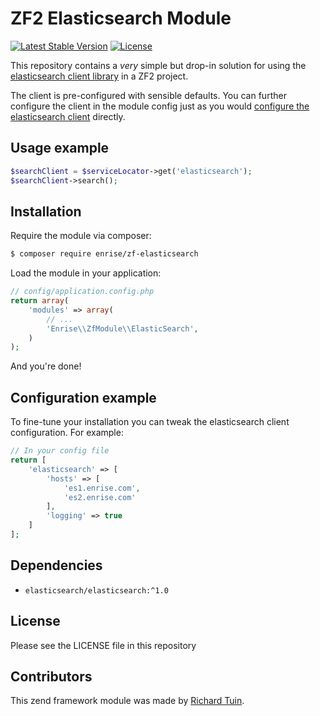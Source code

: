 ZF2 Elasticsearch Module
========================

[![Latest Stable Version](https://poser.pugx.org/enrise/zf-elasticsearch/v/stable.svg)](https://packagist.org/packages/enrise/zf-elasticsearch)
[![License](https://poser.pugx.org/enrise/zf-elasticsearch/license.svg)](https://packagist.org/packages/enrise/zf-elasticsearch)

This repository contains a _very_ simple but drop-in solution for using the 
[elasticsearch client library](https://github.com/elastic/elasticsearch-php) in a ZF2 project.

The client is pre-configured with sensible defaults. You can further configure the client in the module config just as 
you would [configure the elasticsearch client](https://github.com/elastic/elasticsearch-php/blob/master/docs/configuration.asciidoc) 
directly.

Usage example
-------------
```php
$searchClient = $serviceLocator->get('elasticsearch');
$searchClient->search();
```

Installation
------------
Require the module via composer:
```sh
$ composer require enrise/zf-elasticsearch
```

Load the module in your application:
```php
// config/application.config.php
return array(
    'modules' => array(
        // ...
        'Enrise\\ZfModule\\ElasticSearch',
    )
);
```

And you're done!

Configuration example
---------------------

To fine-tune your installation you can tweak the elasticsearch client configuration. For example:

```php
// In your config file
return [
    'elasticsearch' => [
        'hosts' => [
            'es1.enrise.com',
            'es2.enrise.com'
        ],
        'logging' => true
    ]
];
```

Dependencies
------------
- `elasticsearch/elasticsearch:^1.0`

License
-------
Please see the LICENSE file in this repository

Contributors
------------
This zend framework module was made by [Richard Tuin](https://github.com/rtuin).
